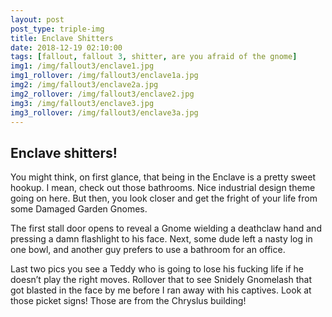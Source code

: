 ```yaml
---
layout: post
post_type: triple-img
title: Enclave Shitters
date: 2018-12-19 02:10:00
tags: [fallout, fallout 3, shitter, are you afraid of the gnome]
img1: /img/fallout3/enclave1.jpg
img1_rollover: /img/fallout3/enclave1a.jpg
img2: /img/fallout3/enclave2a.jpg
img2_rollover: /img/fallout3/enclave2.jpg
img3: /img/fallout3/enclave3.jpg
img3_rollover: /img/fallout3/enclave3a.jpg
---
```

## Enclave shitters!

You might think, on first glance, that being in the Enclave is a pretty sweet hookup. I mean, check out those bathrooms. Nice industrial design theme going on here. But then, you look closer and get the fright of your life from some Damaged Garden Gnomes.

The first stall door opens to reveal a Gnome wielding a deathclaw hand and pressing a damn flashlight to his face. Next, some dude left a nasty log in one bowl, and another guy prefers to use a bathroom for an office.

Last two pics you see a Teddy who is going to lose his fucking life if he doesn’t play the right moves. Rollover that to see Snidely Gnomelash that got blasted in the face by me before I ran away with his captives. Look at those picket signs! Those are from the Chryslus building!
